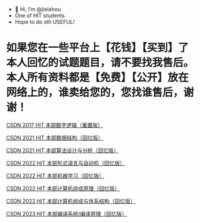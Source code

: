 - 👋 Hi, I’m @jielahou
- One of HIT students.
- Hope to do sth USEFUL!

# 如果您在一些平台上【花钱】【买到】了本人回忆的试题题目，请不要找我售后。本人所有资料都是【免费】【公开】放在网络上的，谁卖给您的，您找谁售后，谢谢！

[CSDN 2017 HIT 本部数字逻辑（重置版）](https://blog.csdn.net/weixin_52027058/article/details/127412113)

[CSDN 2021 HIT 本部数据结构（回忆版）](https://blog.csdn.net/weixin_52027058/article/details/121578432)

[CSDN 2021 HIT 本部算法设计与分析（回忆版）](https://blog.csdn.net/weixin_52027058/article/details/122264043)

[CSDN 2022 HIT 本部形式语言与自动机（回忆版）](https://blog.csdn.net/weixin_52027058/article/details/124738005)

[CSDN 2022 HIT 本部机器学习（回忆版）](https://blog.csdn.net/weixin_52027058/article/details/127599425)

[CSDN 2022 HIT 本部计算机组成原理（回忆版）](https://blog.csdn.net/weixin_52027058/article/details/128060862)

[CSDN 2022 HIT 本部计算机组成与体系结构（回忆版）](https://blog.csdn.net/weixin_52027058/article/details/129227095)

[CSDN 2023 HIT 本部编译系统/编译原理（回忆版）](https://blog.csdn.net/weixin_52027058/article/details/131024813)



<!---
jielahou/jielahou is a ✨ special ✨ repository because its `README.md` (this file) appears on your GitHub profile.
You can click the Preview link to take a look at your changes.
--->
